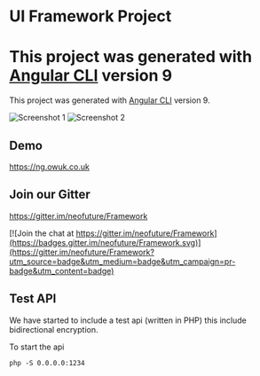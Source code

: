 # UI Framework Project

This project was generated with [Angular CLI](https://github.com/angular/angular-cli) version 9
=======
This project was generated with [Angular CLI](https://github.com/angular/angular-cli) version 9.


![Screenshot 1](https://owuk.co.uk/1.png)
![Screenshot 2](https://owuk.co.uk/2.png)

## Demo

https://ng.owuk.co.uk

## Join our Gitter

https://gitter.im/neofuture/Framework

[![Join the chat at https://gitter.im/neofuture/Framework](https://badges.gitter.im/neofuture/Framework.svg)](https://gitter.im/neofuture/Framework?utm_source=badge&utm_medium=badge&utm_campaign=pr-badge&utm_content=badge)

## Test API

We have started to include a test api (written in PHP) this include bidirectional encryption.

To start the api

`php -S 0.0.0.0:1234`
